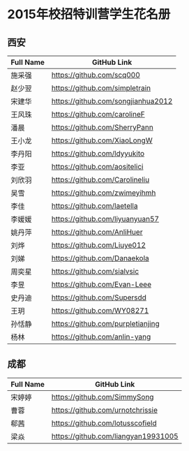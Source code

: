 # 2015年校招特训营学生花名册

## 西安

Full Name | GitHub Link
--------- | -----------
施采强 | https://github.com/scq000
赵少翌 | https://github.com/simpletrain
宋建华 | https://github.com/songjianhua2012
王风珠 | https://github.com/carolineF
潘晨 | https://github.com/SherryPann
王小龙 | https://github.com/XiaoLongW
李丹阳 | https://github.com/ldyyukito
李亚 | https://github.com/aositelici
刘欣羽 | https://github.com/Carolineliu
吴雪 | https://github.com/zwimeyihmh
李佳 | https://github.com/laetella
李媛媛 | https://github.com/liyuanyuan57
姚丹萍 | https://github.com/AnliHuer
刘烨 | https://github.com/Liuye012
刘娣 | https://github.com/Danaekola
周奕星 | https://github.com/sialvsic
李昱 | https://github.com/Evan-Leee
史丹迪 | https://github.com/Supersdd
王玥 | https://github.com/WY08271
孙恬静 | https://github.com/purpletianjing
杨林 | https://github.com/anlin-yang

## 成都

Full Name | GitHub Link
--------- | -----------
宋婷婷 | https://github.com/SimmySong
曹蓉 | https://github.com/urnotchrissie
郗茜 | https://github.com/lotusscofield
梁焱 | https://github.com/liangyan19931005
